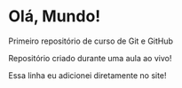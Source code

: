 # Olá, Mundo!
 Primeiro repositório de curso de Git e GitHub

 Repositório criado durante uma aula ao vivo!

 Essa linha eu adicionei diretamente no site!
